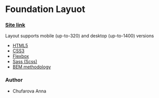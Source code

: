 # Foundation Layuot
### [Site link](https://anna-cloud1.github.io/foundation-layout/) 

Layout supports mobile (up-to-320) and desktop (up-to-1400) versions



- [HTML5](https://en.wikipedia.org/wiki/HTML5)
- [CSS3](https://en.wikipedia.org/wiki/Cascading_Style_Sheets)
- [Flexbox](https://en.wikipedia.org/wiki/CSS_Flexible_Box_Layout)
- [Sass (Scss)](https://sass-lang.com/)
- [BEM methodology](https://en.bem.info/methodology/)

### Author

- Chufarova Anna
